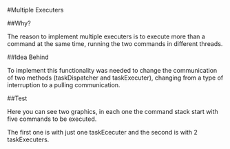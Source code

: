 #Multiple Executers

##Why?

The reason to implement multiple executers is to execute more than a command
at the same time, running the two commands in different threads.

##Idea Behind

To implement this functionality was needed to change the communication
of two methods (taskDispatcher and taskExecuter), changing from 
a type of interruption to a pulling communication.

##Test

Here you can see two graphics, in each one the command stack start with
five commands to be executed.

The first one is with just one taskEcecuter and the second is with 2 
taskExecuters.

